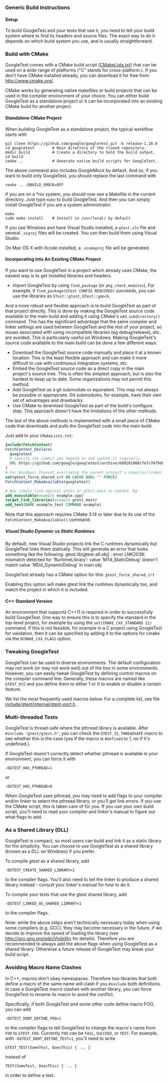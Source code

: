 ### Generic Build Instructions

#### Setup

To build GoogleTest and your tests that use it, you need to tell your build system where to find its headers and source
files. The exact way to do it depends on which build system you use, and is usually straightforward.

### Build with CMake

GoogleTest comes with a CMake build script
([CMakeLists.txt](https://github.com/google/googletest/blob/master/CMakeLists.txt))
that can be used on a wide range of platforms ("C" stands for cross-platform.). If you don't have CMake installed
already, you can download it for free from
<http://www.cmake.org/>.

CMake works by generating native makefiles or build projects that can be used in the compiler environment of your
choice. You can either build GoogleTest as a standalone project or it can be incorporated into an existing CMake build
for another project.

#### Standalone CMake Project

When building GoogleTest as a standalone project, the typical workflow starts with

```
git clone https://github.com/google/googletest.git -b release-1.10.0
cd googletest        # Main directory of the cloned repository.
mkdir build          # Create a directory to hold the build output.
cd build
cmake ..             # Generate native build scripts for GoogleTest.
```

The above command also includes GoogleMock by default. And so, if you want to build only GoogleTest, you should replace
the last command with

```
cmake .. -DBUILD_GMOCK=OFF
```

If you are on a \*nix system, you should now see a Makefile in the current directory. Just type `make` to build
GoogleTest. And then you can simply install GoogleTest if you are a system administrator.

```
make
sudo make install    # Install in /usr/local/ by default
```

If you use Windows and have Visual Studio installed, a `gtest.sln` file and several `.vcproj` files will be created. You
can then build them using Visual Studio.

On Mac OS X with Xcode installed, a `.xcodeproj` file will be generated.

#### Incorporating Into An Existing CMake Project

If you want to use GoogleTest in a project which already uses CMake, the easiest way is to get installed libraries and
headers.

* Import GoogleTest by using `find_package` (or `pkg_check_modules`). For example,
  if `find_package(GTest CONFIG REQUIRED)` succeeds, you can use the libraries as `GTest::gtest`, `GTest::gmock`.

And a more robust and flexible approach is to build GoogleTest as part of that project directly. This is done by making
the GoogleTest source code available to the main build and adding it using CMake's `add_subdirectory()` command. This
has the significant advantage that the same compiler and linker settings are used between GoogleTest and the rest of
your project, so issues associated with using incompatible libraries (eg debug/release), etc. are avoided. This is
particularly useful on Windows. Making GoogleTest's source code available to the main build can be done a few different
ways:

* Download the GoogleTest source code manually and place it at a known location. This is the least flexible approach and
  can make it more difficult to use with continuous integration systems, etc.
* Embed the GoogleTest source code as a direct copy in the main project's source tree. This is often the simplest
  approach, but is also the hardest to keep up to date. Some organizations may not permit this method.
* Add GoogleTest as a git submodule or equivalent. This may not always be possible or appropriate. Git submodules, for
  example, have their own set of advantages and drawbacks.
* Use CMake to download GoogleTest as part of the build's configure step. This approach doesn't have the limitations of
  the other methods.

The last of the above methods is implemented with a small piece of CMake code that downloads and pulls the GoogleTest
code into the main build.

Just add to your `CMakeLists.txt`:

```cmake
include(FetchContent)
FetchContent_Declare(
  googletest
  # Specify the commit you depend on and update it regularly.
  URL https://github.com/google/googletest/archive/609281088cfefc76f9d0ce82e1ff6c30cc3591e5.zip
)
# For Windows: Prevent overriding the parent project's compiler/linker settings
set(gtest_force_shared_crt ON CACHE BOOL "" FORCE)
FetchContent_MakeAvailable(googletest)

# Now simply link against gtest or gtest_main as needed. Eg
add_executable(example example.cpp)
target_link_libraries(example gtest_main)
add_test(NAME example_test COMMAND example)
```

Note that this approach requires CMake 3.14 or later due to its use of the
`FetchContent_MakeAvailable()` command.

##### Visual Studio Dynamic vs Static Runtimes

By default, new Visual Studio projects link the C runtimes dynamically but GoogleTest links them statically. This will
generate an error that looks something like the following: gtest.lib(gtest-all.obj) : error LNK2038: mismatch detected
for 'RuntimeLibrary': value 'MTd_StaticDebug' doesn't match value
'MDd_DynamicDebug' in main.obj

GoogleTest already has a CMake option for this: `gtest_force_shared_crt`

Enabling this option will make gtest link the runtimes dynamically too, and match the project in which it is included.

#### C++ Standard Version

An environment that supports C++11 is required in order to successfully build GoogleTest. One way to ensure this is to
specify the standard in the top-level project, for example by using the `set(CMAKE_CXX_STANDARD 11)` command. If this is
not feasible, for example in a C project using GoogleTest for validation, then it can be specified by adding it to the
options for cmake via the
`DCMAKE_CXX_FLAGS` option.

### Tweaking GoogleTest

GoogleTest can be used in diverse environments. The default configuration may not work (or may not work well) out of the
box in some environments. However, you can easily tweak GoogleTest by defining control macros on the compiler command
line. Generally, these macros are named like `GTEST_XYZ` and you define them to either 1 or 0 to enable or disable a
certain feature.

We list the most frequently used macros below. For a complete list, see file
[include/gtest/internal/gtest-port.h](https://github.com/google/googletest/blob/master/googletest/include/gtest/internal/gtest-port.h)
.

### Multi-threaded Tests

GoogleTest is thread-safe where the pthread library is available. After
`#include "gtest/gtest.h"`, you can check the
`GTEST_IS_THREADSAFE` macro to see whether this is the case (yes if the macro is
`#defined` to 1, no if it's undefined.).

If GoogleTest doesn't correctly detect whether pthread is available in your environment, you can force it with

    -DGTEST_HAS_PTHREAD=1

or

    -DGTEST_HAS_PTHREAD=0

When GoogleTest uses pthread, you may need to add flags to your compiler and/or linker to select the pthread library, or
you'll get link errors. If you use the CMake script, this is taken care of for you. If you use your own build script,
you'll need to read your compiler and linker's manual to figure out what flags to add.

### As a Shared Library (DLL)

GoogleTest is compact, so most users can build and link it as a static library for the simplicity. You can choose to use
GoogleTest as a shared library (known as a DLL on Windows) if you prefer.

To compile *gtest* as a shared library, add

    -DGTEST_CREATE_SHARED_LIBRARY=1

to the compiler flags. You'll also need to tell the linker to produce a shared library instead - consult your linker's
manual for how to do it.

To compile your *tests* that use the gtest shared library, add

    -DGTEST_LINKED_AS_SHARED_LIBRARY=1

to the compiler flags.

Note: while the above steps aren't technically necessary today when using some compilers (e.g. GCC), they may become
necessary in the future, if we decide to improve the speed of loading the library (see
<http://gcc.gnu.org/wiki/Visibility> for details). Therefore you are recommended to always add the above flags when
using GoogleTest as a shared library. Otherwise a future release of GoogleTest may break your build script.

### Avoiding Macro Name Clashes

In C++, macros don't obey namespaces. Therefore two libraries that both define a macro of the same name will clash if
you `#include` both definitions. In case a GoogleTest macro clashes with another library, you can force GoogleTest to
rename its macro to avoid the conflict.

Specifically, if both GoogleTest and some other code define macro FOO, you can add

    -DGTEST_DONT_DEFINE_FOO=1

to the compiler flags to tell GoogleTest to change the macro's name from `FOO`
to `GTEST_FOO`. Currently `FOO` can be `FAIL`, `SUCCEED`, or `TEST`. For example, with `-DGTEST_DONT_DEFINE_TEST=1`,
you'll need to write

    GTEST_TEST(SomeTest, DoesThis) { ... }

instead of

    TEST(SomeTest, DoesThis) { ... }

in order to define a test.
